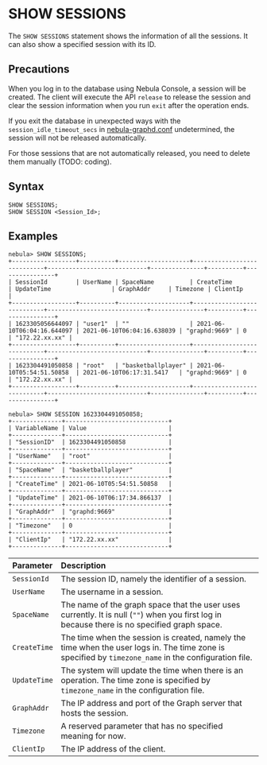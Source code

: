 # SHOW SESSIONS

The `SHOW SESSIONS` statement shows the information of all the sessions. It can also show a specified session with its ID.

## Precautions

When you log in to the database using Nebula Console, a session will be created. The client will execute the API `release` to release the session and clear the session information when you run `exit` after the operation ends.

If you exit the database in unexpected ways with the `session_idle_timeout_secs` in [nebula-graphd.conf](../../../5.configurations-and-logs/1.configurations/3.graph-config.md) undetermined, the session will not be released automatically.

For those sessions that are not automatically released, you need to delete them manually (TODO: coding).

## Syntax

```ngql
SHOW SESSIONS;
SHOW SESSION <Session_Id>;
```

## Examples

```ngql
nebula> SHOW SESSIONS;
+------------------+----------+--------------------+----------------------------+----------------------------+---------------+----------+----------------+
| SessionId        | UserName | SpaceName          | CreateTime                 | UpdateTime                 | GraphAddr     | Timezone | ClientIp       |
+------------------+----------+--------------------+----------------------------+----------------------------+---------------+----------+----------------+
| 1623305056644097 | "user1"  | ""                 | 2021-06-10T06:04:16.644097 | 2021-06-10T06:04:16.638039 | "graphd:9669" | 0        | "172.22.xx.xx" |
+------------------+----------+--------------------+----------------------------+----------------------------+---------------+----------+----------------+
| 1623304491050858 | "root"   | "basketballplayer" | 2021-06-10T05:54:51.50858  | 2021-06-10T06:17:31.5417   | "graphd:9669" | 0        | "172.22.xx.xx" |
+------------------+----------+--------------------+----------------------------+----------------------------+---------------+----------+----------------+

nebula> SHOW SESSION 1623304491050858;
+--------------+-----------------------------+
| VariableName | Value                       |
+--------------+-----------------------------+
| "SessionID"  | 1623304491050858            |
+--------------+-----------------------------+
| "UserName"   | "root"                      |
+--------------+-----------------------------+
| "SpaceName"  | "basketballplayer"          |
+--------------+-----------------------------+
| "CreateTime" | 2021-06-10T05:54:51.50858   |
+--------------+-----------------------------+
| "UpdateTime" | 2021-06-10T06:17:34.866137  |
+--------------+-----------------------------+
| "GraphAddr"  | "graphd:9669"               |
+--------------+-----------------------------+
| "Timezone"   | 0                           |
+--------------+-----------------------------+
| "ClientIp"   | "172.22.xx.xx"              |
+--------------+-----------------------------+
```

|Parameter|Description|
|:---|:---|
|`SessionId`|The session ID, namely the identifier of a session.|
|`UserName`|The username in a session.|
|`SpaceName`|The name of the graph space that the user uses currently. It is null (`""`) when you first log in because there is no specified graph space.|
|`CreateTime`|The time when the session is created, namely the time when the user logs in. The time zone is specified by `timezone_name` in the configuration file.|
|`UpdateTime`|The system will update the time when there is an operation. The time zone is specified by `timezone_name` in the configuration file.|
|`GraphAddr`|The IP address and port of the Graph server that hosts the session.|
|`Timezone`|A reserved parameter that has no specified meaning for now.|
|`ClientIp`|The IP address of the client.|
